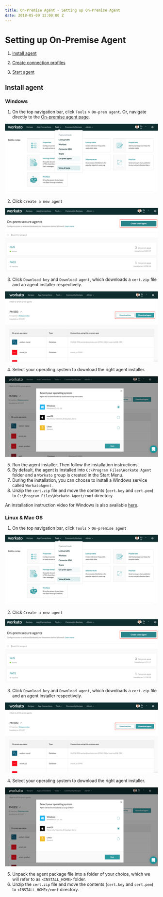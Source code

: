 ```yaml
---
title: On-Premise Agent - Setting up On-Premise Agent
date: 2018-05-09 12:00:00 Z
---
```


# Setting up On-Premise Agent

1) [Install agent](#install-agent)

2) [Create connection profiles](#create-connection-profiles)

3) [Start agent](#start-agent)

## Install agent
### Windows
1) On the top navigation bar, click `Tools` > `On-prem agent`. Or, navigate directly to the [On-premise agent page](https://www.workato.com/secure_agents).

![On-premise option](/assets/images/on-prem/navigate-to-opa.png)

2) Click `Create a new agent`

![On-premise option](/assets/images/on-prem/create-opa.png)

3) Click `Download key` and `Download agent`, which downloads a `cert.zip` file and an agent installer respectively.

![On-premise option](/assets/images/on-prem/download-key-and-agent.png)

4) Select your operating system to download the right agent installer.

![On-premise option](/assets/images/on-prem/windows-os.png)

5) Run the agent installer. Then follow the installation instructions.
6) By default, the agent is installed into `C:\Program Files\Workato Agent` folder and a `Workato` group is created in the Start Menu.
7) During the installation, you can choose to install a Windows service called `WorkatoAgent`.
8) Unzip the `cert.zip` file and move the contents (`cert.key` and `cert.pem`) to `C:\Program Files\Workato Agent/conf` directory.

An installation instruction video for Windows is also available [here](https://www.youtube.com/watch?v=Pu3GCk7OY6Q&feature=youtu.be).

### Linux & Mac OS
1) On the top navigation bar, click `Tools` > `On-premise agent`

![On-premise option](/assets/images/on-prem/navigate-to-opa.png)

2) Click `Create a new agent`

![On-premise option](/assets/images/on-prem/create-opa.png)

3) Click `Download key` and `Download agent`, which downloads a `cert.zip` file and an agent installer respectively.

![On-premise option](/assets/images/on-prem/download-key-and-agent.png)

4) Select your operating system to download the right agent installer.

![On-premise option](/assets/images/on-prem/mac-os.png)

5) Unpack the agent package file into a folder of your choice, which we will refer to as `<INSTALL_HOME>` folder.
6) Unzip the `cert.zip` file and move the contents (`cert.key` and `cert.pem`) to `<INSTALL_HOME>/conf` directory.
